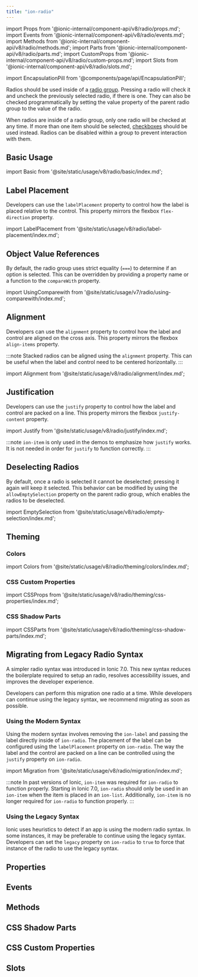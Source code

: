 ```yaml
---
title: "ion-radio"
---
```

import Props from '@ionic-internal/component-api/v8/radio/props.md';
import Events from '@ionic-internal/component-api/v8/radio/events.md';
import Methods from '@ionic-internal/component-api/v8/radio/methods.md';
import Parts from '@ionic-internal/component-api/v8/radio/parts.md';
import CustomProps from '@ionic-internal/component-api/v8/radio/custom-props.md';
import Slots from '@ionic-internal/component-api/v8/radio/slots.md';

<head>
  <title>ion-radio: Radio Component for iOS and Android</title>
  <meta name="description" content="Radio components should be used inside of ion-radio-groups on iOS and Android devices. Read to learn more about radio property usage and installation." />
</head>

import EncapsulationPill from '@components/page/api/EncapsulationPill';

<EncapsulationPill type="shadow" />


Radios should be used inside of a [radio group](./radio-group). Pressing a radio will check it and uncheck the previously selected radio, if there is one. They can also be checked programmatically by setting the value property of the parent radio group to the value of the radio.

When radios are inside of a radio group, only one radio will be checked at any time. If more than one item should be selected, [checkboxes](./checkbox) should be used instead. Radios can be disabled within a group to prevent interaction with them.

## Basic Usage

import Basic from '@site/static/usage/v8/radio/basic/index.md';

<Basic />

## Label Placement

Developers can use the `labelPlacement` property to control how the label is placed relative to the control.  This property mirrors the flexbox `flex-direction` property.

import LabelPlacement from '@site/static/usage/v8/radio/label-placement/index.md';

<LabelPlacement />

## Object Value References

By default, the radio group uses strict equality (`===`) to determine if an option is selected. This can be overridden by providing a property name or a function to the `compareWith` property.

import UsingComparewith from '@site/static/usage/v7/radio/using-comparewith/index.md';

<UsingComparewith />

## Alignment

Developers can use the `alignment` property to control how the label and control are aligned on the cross axis. This property mirrors the flexbox `align-items` property.

:::note
Stacked radios can be aligned using the `alignment` property. This can be useful when the label and control need to be centered horizontally.
:::

import Alignment from '@site/static/usage/v8/radio/alignment/index.md';

<Alignment />

## Justification

Developers can use the `justify` property to control how the label and control are packed on a line. This property mirrors the flexbox `justify-content` property.

import Justify from '@site/static/usage/v8/radio/justify/index.md';

<Justify />

:::note
`ion-item` is only used in the demos to emphasize how `justify` works. It is not needed in order for `justify` to function correctly.
:::

## Deselecting Radios

By default, once a radio is selected it cannot be deselected; pressing it again will keep it selected. This behavior can be modified by using the `allowEmptySelection` property on the parent radio group, which enables the radios to be deselected.

import EmptySelection from '@site/static/usage/v8/radio/empty-selection/index.md';

<EmptySelection />


## Theming

### Colors

import Colors from '@site/static/usage/v8/radio/theming/colors/index.md';

<Colors />

### CSS Custom Properties

import CSSProps from '@site/static/usage/v8/radio/theming/css-properties/index.md';

<CSSProps />

### CSS Shadow Parts

import CSSParts from '@site/static/usage/v8/radio/theming/css-shadow-parts/index.md';

<CSSParts />

## Migrating from Legacy Radio Syntax

A simpler radio syntax was introduced in Ionic 7.0. This new syntax reduces the boilerplate required to setup an radio, resolves accessibility issues, and improves the developer experience.

Developers can perform this migration one radio at a time. While developers can continue using the legacy syntax, we recommend migrating as soon as possible.

### Using the Modern Syntax

Using the modern syntax involves removing the `ion-label` and passing the label directly inside of `ion-radio`. The placement of the label can be configured using the `labelPlacement` property on `ion-radio`. The way the label and the control are packed on a line can be controlled using the `justify` property on `ion-radio`.

import Migration from '@site/static/usage/v8/radio/migration/index.md';

<Migration />
  

:::note
In past versions of Ionic, `ion-item` was required for `ion-radio` to function properly. Starting in Ionic 7.0, `ion-radio` should only be used in an `ion-item` when the item is placed in an `ion-list`. Additionally, `ion-item` is no longer required for `ion-radio` to function properly.
:::

### Using the Legacy Syntax

Ionic uses heuristics to detect if an app is using the modern radio syntax. In some instances, it may be preferable to continue using the legacy syntax. Developers can set the `legacy` property on `ion-radio` to `true` to force that instance of the radio to use the legacy syntax.



## Properties
<Props />

## Events
<Events />

## Methods
<Methods />

## CSS Shadow Parts
<Parts />

## CSS Custom Properties
<CustomProps />

## Slots
<Slots />
